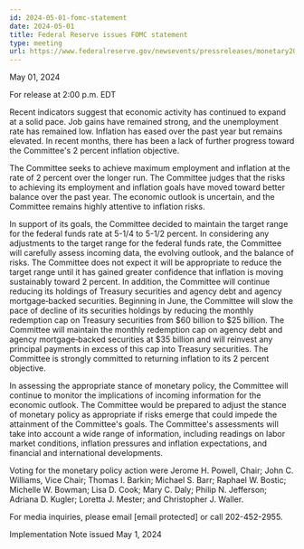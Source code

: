 ```yaml
---
id: 2024-05-01-fomc-statement
date: 2024-05-01
title: Federal Reserve issues FOMC statement
type: meeting
url: https://www.federalreserve.gov/newsevents/pressreleases/monetary20240501a.htm
---
```


May 01, 2024

For release at 2:00 p.m. EDT

Recent indicators suggest that economic activity has continued to expand at a solid pace. Job gains have remained strong, and the unemployment rate has remained low. Inflation has eased over the past year but remains elevated. In recent months, there has been a lack of further progress toward the Committee's 2 percent inflation objective.

The Committee seeks to achieve maximum employment and inflation at the rate of 2 percent over the longer run. The Committee judges that the risks to achieving its employment and inflation goals have moved toward better balance over the past year. The economic outlook is uncertain, and the Committee remains highly attentive to inflation risks.

In support of its goals, the Committee decided to maintain the target range for the federal funds rate at 5-1/4 to 5-1/2 percent. In considering any adjustments to the target range for the federal funds rate, the Committee will carefully assess incoming data, the evolving outlook, and the balance of risks. The Committee does not expect it will be appropriate to reduce the target range until it has gained greater confidence that inflation is moving sustainably toward 2 percent. In addition, the Committee will continue reducing its holdings of Treasury securities and agency debt and agency mortgage‑backed securities. Beginning in June, the Committee will slow the pace of decline of its securities holdings by reducing the monthly redemption cap on Treasury securities from $60 billion to $25 billion. The Committee will maintain the monthly redemption cap on agency debt and agency mortgage‑backed securities at $35 billion and will reinvest any principal payments in excess of this cap into Treasury securities. The Committee is strongly committed to returning inflation to its 2 percent objective.

In assessing the appropriate stance of monetary policy, the Committee will continue to monitor the implications of incoming information for the economic outlook. The Committee would be prepared to adjust the stance of monetary policy as appropriate if risks emerge that could impede the attainment of the Committee's goals. The Committee's assessments will take into account a wide range of information, including readings on labor market conditions, inflation pressures and inflation expectations, and financial and international developments.

Voting for the monetary policy action were Jerome H. Powell, Chair; John C. Williams, Vice Chair; Thomas I. Barkin; Michael S. Barr; Raphael W. Bostic; Michelle W. Bowman; Lisa D. Cook; Mary C. Daly; Philip N. Jefferson; Adriana D. Kugler; Loretta J. Mester; and Christopher J. Waller.

For media inquiries, please email [email protected] or call 202-452-2955.

Implementation Note issued May 1, 2024